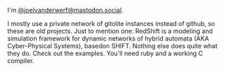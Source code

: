 I'm <a rel="me" href="https://mastodon.social/@joelvanderwerf">@joelvanderwerf@mastodon.social</a>.

I mostly use a private network of gitolite instances instead of github, so these are old projects. Just to mention one: RedShift is a modeling and simulation framework for dynamic networks of hybrid automata (AKA Cyber-Physical Systems), basedon SHIFT. Nothing else does quite what they do. Check out the examples. You'll need ruby and a working C compiler.

<!---
- 👋 Hi, I’m @vjoel
- 👀 I’m interested in ...
- 🌱 I’m currently learning ...
- 💞️ I’m looking to collaborate on ...
- 📫 How to reach me ...

<!---
vjoel/vjoel is a ✨ special ✨ repository because its `README.md` (this file) appears on your GitHub profile.
You can click the Preview link to take a look at your changes.
--->
